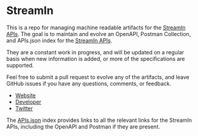 # StreamInThis is a repo for managing machine readable artifacts for the [StreamIn APIs](http://streamin.io). The goal is to maintain and evolve an OpenAPI, Postman Collection, and APIs.json index for the [StreamIn APIs](http://streamin.io).They are a constant work in progress, and will be updated on a regular basis when new information is added, or more of the specifications are supported.Feel free to submit a pull request to evolve any of the artifacts, and leave GitHub issues if you have any questions, comments, or feedback.- [Website](http://streamin.io)- [Developer](http://streamin.io)- [Twitter](https://twitter.com/streamin_io)The [APIs.json](https://github.com/api-evangelist/streamin/blob/master/apis.json) index provides links to all the relevant links for the StreamIn APIs, including the OpenAPI and Postman if they are present.